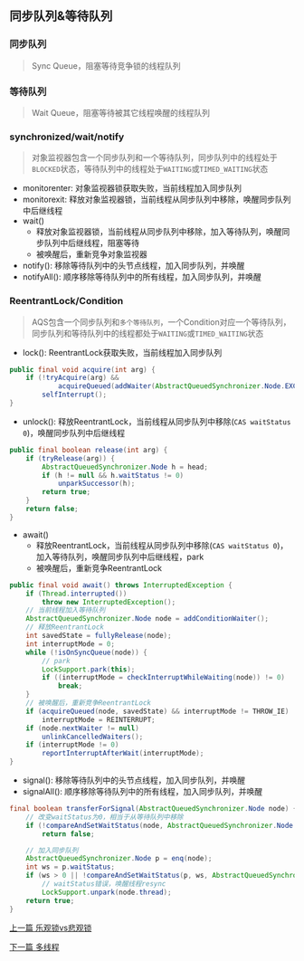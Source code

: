 ## 同步队列&等待队列

### 同步队列

> Sync Queue，阻塞等待竞争锁的线程队列

### 等待队列

> Wait Queue，阻塞等待被其它线程唤醒的线程队列

### synchronized/wait/notify

> 对象监视器包含一个同步队列和一个等待队列，同步队列中的线程处于`BLOCKED`状态，等待队列中的线程处于`WAITING`或`TIMED_WAITING`状态

* monitorenter: 对象监视器锁获取失败，当前线程加入同步队列
* monitorexit: 释放对象监视器锁，当前线程从同步队列中移除，唤醒同步队列中后继线程
* wait()
    * 释放对象监视器锁，当前线程从同步队列中移除，加入等待队列，唤醒同步队列中后继线程，阻塞等待
    * 被唤醒后，重新竞争对象监视器
* notify(): 移除等待队列中的头节点线程，加入同步队列，并唤醒
* notifyAll(): 顺序移除等待队列中的所有线程，加入同步队列，并唤醒

### ReentrantLock/Condition

> AQS包含一个同步队列和`多个等待队列`，一个Condition对应一个等待队列，同步队列和等待队列中的线程都处于`WAITING`或`TIMED_WAITING`状态

* lock(): ReentrantLock获取失败，当前线程加入同步队列

```java
public final void acquire(int arg) {
    if (!tryAcquire(arg) &&
            acquireQueued(addWaiter(AbstractQueuedSynchronizer.Node.EXCLUSIVE), arg))
        selfInterrupt();
}
```

* unlock(): 释放ReentrantLock，当前线程从同步队列中移除(`CAS waitStatus 0`)，唤醒同步队列中后继线程

```java
public final boolean release(int arg) {
    if (tryRelease(arg)) {
        AbstractQueuedSynchronizer.Node h = head;
        if (h != null && h.waitStatus != 0)
            unparkSuccessor(h);
        return true;
    }
    return false;
}
```

* await()
    * 释放ReentrantLock，当前线程从同步队列中移除(`CAS waitStatus 0`)，加入等待队列，唤醒同步队列中后继线程，park
    * 被唤醒后，重新竞争ReentrantLock

```java
public final void await() throws InterruptedException {
    if (Thread.interrupted())
        throw new InterruptedException();
    // 当前线程加入等待队列
    AbstractQueuedSynchronizer.Node node = addConditionWaiter();
    // 释放ReentrantLock
    int savedState = fullyRelease(node);
    int interruptMode = 0;
    while (!isOnSyncQueue(node)) {
        // park
        LockSupport.park(this);
        if ((interruptMode = checkInterruptWhileWaiting(node)) != 0)
            break;
    }
    // 被唤醒后，重新竞争ReentrantLock
    if (acquireQueued(node, savedState) && interruptMode != THROW_IE)
        interruptMode = REINTERRUPT;
    if (node.nextWaiter != null)
        unlinkCancelledWaiters();
    if (interruptMode != 0)
        reportInterruptAfterWait(interruptMode);
}
```

* signal(): 移除等待队列中的头节点线程，加入同步队列，并唤醒
* signalAll(): 顺序移除等待队列中的所有线程，加入同步队列，并唤醒

```java
final boolean transferForSignal(AbstractQueuedSynchronizer.Node node) {
    // 改变waitStatus为0，相当于从等待队列中移除
    if (!compareAndSetWaitStatus(node, AbstractQueuedSynchronizer.Node.CONDITION, 0))
        return false;

    // 加入同步队列
    AbstractQueuedSynchronizer.Node p = enq(node);
    int ws = p.waitStatus;
    if (ws > 0 || !compareAndSetWaitStatus(p, ws, AbstractQueuedSynchronizer.Node.SIGNAL))
        // waitStatus错误，唤醒线程resync
        LockSupport.unpark(node.thread);
    return true;
}
```


[上一篇 乐观锁vs悲观锁](4-多线程与并发/乐观锁vs悲观锁.md)

[下一篇 多线程](4-多线程与并发/多线程.md)
